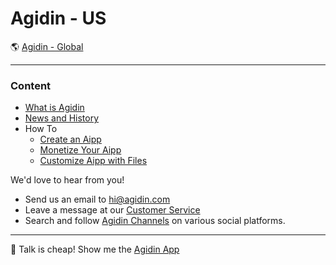 # Agidin - US

🌎 [Agidin - Global](https://info.agidin.com)

---

### Content

- [What is Agidin](./about/whitepaper/home.md)
- [News and History](./news/home.md)
- How To
  - [Create an Aipp](./howto/create_aipp/home.md)
  - [Monetize Your Aipp](./howto/monetize_aipp/home.md)
  - [Customize Aipp with Files](./howto/customize_aipp_files/home.md)

We'd love to hear from you!

- Send us an email to [hi@agidin.com](mailto:hi@agidin.com)
- Leave a message at our [Customer Service](https://csr.agidin.com)
- Search and follow [Agidin Channels](https://links.agidin.com) on various social platforms.

---

🚀 Talk is cheap! Show me the [Agidin App](https://u.agidin.com)

<!-- ✨ Agidin is powered by [Faronear](https://faronear.com) -->
